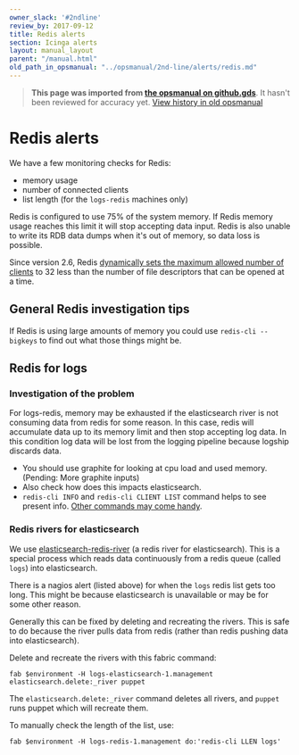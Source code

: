```yaml
---
owner_slack: '#2ndline'
review_by: 2017-09-12
title: Redis alerts
section: Icinga alerts
layout: manual_layout
parent: "/manual.html"
old_path_in_opsmanual: "../opsmanual/2nd-line/alerts/redis.md"
---
```




> **This page was imported from [the opsmanual on github.gds](https://github.gds/gds/opsmanual)**.
It hasn't been reviewed for accuracy yet.
[View history in old opsmanual](https://github.gds/gds/opsmanual/tree/master/2nd-line/alerts/redis.md)


# Redis alerts

We have a few monitoring checks for Redis:

-  memory usage
-  number of connected clients
-  list length (for the `logs-redis` machines only)

Redis is configured to use 75% of the system memory. If Redis memory usage
reaches this limit it will stop accepting data input. Redis is also unable to
write its RDB data dumps when it's out of memory, so data loss is possible.

Since version 2.6, Redis [dynamically sets the maximum allowed number of
clients](http://redis.io/topics/clients) to 32 less than the number of file
descriptors that can be opened at a time.

## General Redis investigation tips

If Redis is using large amounts of memory you could use ``redis-cli --bigkeys``
to find out what those things might be.

## Redis for logs

### Investigation of the problem

For logs-redis, memory may be exhausted if the elasticsearch river is not
consuming data from redis for some reason. In this case, redis will accumulate
data up to its memory limit and then stop accepting log data. In this
condition log data will be lost from the logging pipeline because logship
discards data.

-  You should use graphite for looking at cpu load and used memory.
   (Pending: More graphite inputs)
-  Also check how does this impacts elasticsearch.
-  `redis-cli INFO` and `redis-cli CLIENT LIST` command helps to
   see present info. [Other commands may come handy](http://redis.io/commands).

### Redis rivers for elasticsearch

We use [elasticsearch-redis-river](https://github.com/leeadkins/elasticsearch-redis-river)
(a redis river for elasticsearch). This is a special process which reads data continuously from a redis queue (called `logs`) into elasticsearch.

There is a nagios alert (listed above) for when the `logs` redis list gets
too long. This might be because elasticsearch is unavailable or may be for
some other reason.

Generally this can be fixed by deleting and recreating the rivers. This is safe to do because the river pulls data from redis (rather than redis pushing data into elasticsearch).

Delete and recreate the rivers with this fabric command:

```
fab $environment -H logs-elasticsearch-1.management elasticsearch.delete:_river puppet
```

The `elasticsearch.delete:_river` command deletes all rivers, and `puppet`
runs puppet which will recreate them.

To manually check the length of the list, use:

```
fab $environment -H logs-redis-1.management do:'redis-cli LLEN logs'
```
